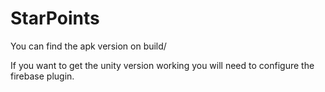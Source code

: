 # StarPoints

You can find the apk version on build/

If you want to get the unity version working you will need to configure the firebase plugin.
